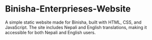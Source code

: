# Binisha-Enterprieses-Website
A simple static website made for Binisha, built with HTML, CSS, and JavaScript. The site includes Nepali and English translations, making it accessible for both Nepali and English users.
